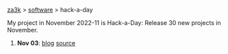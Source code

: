 [za3k](/) > [software](/software) > hack-a-day

My project in November 2022-11 is Hack-a-Day: Release 30 new projects in November.

1. **Nov 03**: [blog](https://tilde.za3k.com/hackaday/blog) [source](https://github.com/za3k/day03_blog)
